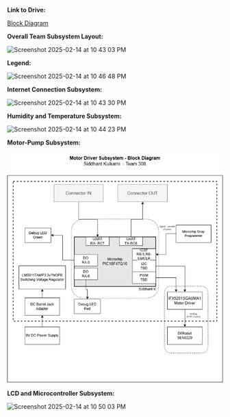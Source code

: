 **Link to Drive:**

[Block Diagram](https://drive.google.com/drive/u/1/folders/19I_488VRz9nsvQRNoa4jgeBesulI3tln)

**Overall Team Subsystem Layout:**

![Screenshot 2025-02-14 at 10 43 03 PM](https://github.com/user-attachments/assets/2eb66be8-c411-48e0-b0e7-a72c829cd818)

**Legend:**

![Screenshot 2025-02-14 at 10 46 48 PM](https://github.com/user-attachments/assets/40d78ddb-045c-46bb-9763-e86c0b5b6d17)

**Internet Connection Subsystem:**

![Screenshot 2025-02-14 at 10 43 30 PM](https://github.com/user-attachments/assets/a81f1efb-4531-4f3b-9981-806b9c6f43b9)

**Humidity and Temperature Subsystem:**

![Screenshot 2025-02-14 at 10 44 23 PM](https://github.com/user-attachments/assets/81229dfc-c738-40cf-be6c-f00d2cdc294e)

**Motor-Pump Subsystem:**

![Screenshot 2025-02-14 at 10 44 59 PM](Block_Diagram.drawio.png)

**LCD and Microcontroller Subsystem:**

![Screenshot 2025-02-14 at 10 50 03 PM](https://github.com/user-attachments/assets/459a5336-499a-4db7-a78b-628e5136edcb)


